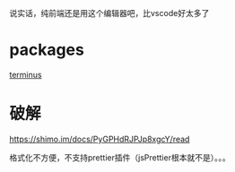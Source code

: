 说实话，纯前端还是用这个编辑器吧，比vscode好太多了

# packages
[terminus](https://blog.csdn.net/yiyuzhan6325/article/details/105923270)

# 破解
https://shimo.im/docs/PyGPHdRJPJp8xgcY/read

格式化不方便，不支持prettier插件（jsPrettier根本就不是）。。。